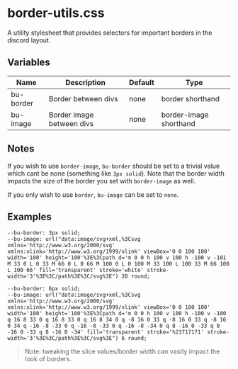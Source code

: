 # border-utils.css
A utility stylesheet that provides selectors for important borders in the discord layout.

## Variables
Name | Description | Default | Type
---- | ----------- | ------- | -
bu-border  | Border between divs | none | border shorthand
bu-image  | Border image between divs | none | border-image shorthand
  
## Notes
If you wish to use `border-image`, `bu-border` should be set to a trivial value which cant be none (something like `3px solid`). Note that the border width impacts the size of the border you set with `border-image` as well.

If you only wish to use `border`, `bu-image` can be set to `none`.

## Examples
```
--bu-border: 3px solid;
--bu-image: url("data:image/svg+xml,%3Csvg xmlns='http://www.w3.org/2000/svg' xmlns:xlink='http://www.w3.org/1999/xlink' viewBox='0 0 100 100' width='100' height='100'%3E%3Cpath d='m 0 0 h 100 v 100 h -100 v -101 M 33 0 L 0 33 M 66 0 L 0 66 M 100 0 L 0 100 M 33 100 L 100 33 M 66 100 L 100 66' fill='transparent' stroke='white' stroke-width='3'%3E%3C/path%3E%3C/svg%3E") 20 round;
```

```
--bu-border: 6px solid;
--bu-image: url("data:image/svg+xml,%3Csvg xmlns='http://www.w3.org/2000/svg' xmlns:xlink='http://www.w3.org/1999/xlink' viewBox='0 0 100 100' width='100' height='100'%3E%3Cpath d='m 0 0 h 100 v 100 h -100 v -100 q 16 8 33 0 q 16 8 33 0 q 16 8 34 0 q -8 16 0 33 q -8 16 0 33 q -8 16 0 34 q -16 -8 -33 0 q -16 -8 -33 0 q -16 -8 -34 0 q 8 -16 0 -33 q 8 -16 0 -33 q 8 -16 0 -34' fill='transparent' stroke='%23717171' stroke-width='3'%3E%3C/path%3E%3C/svg%3E") 6 round;
```
>Note: tweaking the slice values/border width can vastly impact the look of borders.